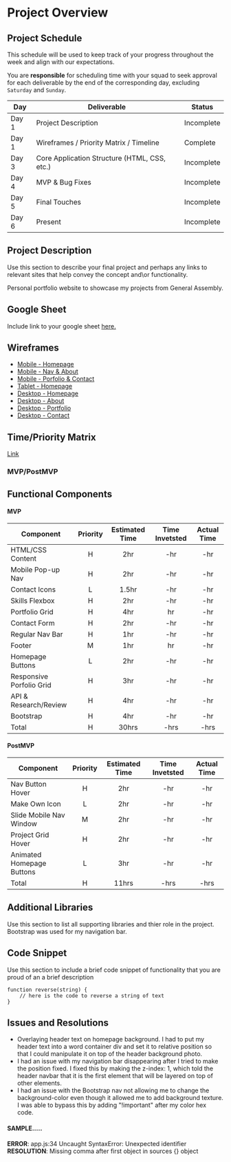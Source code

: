 # Project Overview

## Project Schedule

This schedule will be used to keep track of your progress throughout the week and align with our expectations.

You are **responsible** for scheduling time with your squad to seek approval for each deliverable by the end of the corresponding day, excluding `Saturday` and `Sunday`.

| Day   | Deliverable                                  | Status     |
| ----- | -------------------------------------------- | ---------- |
| Day 1 | Project Description                          | Incomplete |
| Day 1 | Wireframes / Priority Matrix / Timeline      | Complete   |
| Day 3 | Core Application Structure (HTML, CSS, etc.) | Incomplete |
| Day 4 | MVP & Bug Fixes                              | Incomplete |
| Day 5 | Final Touches                                | Incomplete |
| Day 6 | Present                                      | Incomplete |

## Project Description

Use this section to describe your final project and perhaps any links to relevant sites that help convey the concept and\or functionality.

Personal portfolio website to showcase my projects from General Assembly.

## Google Sheet

Include link to your google sheet [here.](https://docs.google.com/spreadsheets/d/1sQCREZyXOxO30tPfAtXGL0KJA8iJAL9lCyuUTLvV-LI/edit?usp=sharing)

## Wireframes

- [Mobile - Homepage](https://res.cloudinary.com/gaseir526-tashiono/image/upload/v1591634488/Portfolio%20Wireframes/20200608_093433_cyt9km.jpg)
- [Mobile - Nav & About](https://res.cloudinary.com/gaseir526-tashiono/image/upload/v1591634682/Portfolio%20Wireframes/20200608_093457_cqygfx.jpg)
- [Mobile - Porfolio & Contact](https://res.cloudinary.com/gaseir526-tashiono/image/upload/v1591637355/Portfolio%20Wireframes/20200608_093349_jsllo6.jpg)
- [Tablet - Homepage](https://res.cloudinary.com/gaseir526-tashiono/image/upload/v1591637511/Portfolio%20Wireframes/20200608_071820_myt7f3.jpg)
- [Desktop - Homepage](https://res.cloudinary.com/gaseir526-tashiono/image/upload/v1591637431/Portfolio%20Wireframes/20200608_071758_knizi7.jpg)
- [Desktop - About](https://res.cloudinary.com/gaseir526-tashiono/image/upload/v1591637581/Portfolio%20Wireframes/20200608_071802_odfz6n.jpg)
- [Desktop - Portfolio](https://res.cloudinary.com/gaseir526-tashiono/image/upload/v1591637712/Portfolio%20Wireframes/20200608_071812_gkrogj.jpg)
- [Desktop - Contact](https://res.cloudinary.com/gaseir526-tashiono/image/upload/v1591637771/Portfolio%20Wireframes/20200608_071817_z6lvow.jpg)

## Time/Priority Matrix

[Link](https://docs.google.com/spreadsheets/d/1CR7Lmojcq8MD6HO9E3x_PFL2CEnhediGxXCAZakexzo/edit?usp=sharing)

### MVP/PostMVP

## Functional Components

#### MVP

| Component                | Priority | Estimated Time | Time Invetsted | Actual Time |
| ------------------------ | :------: | :------------: | :------------: | :---------: |
| HTML/CSS Content         |    H     |      2hr       |      -hr       |     -hr     |
| Mobile Pop-up Nav        |    H     |      2hr       |      -hr       |     -hr     |
| Contact Icons            |    L     |     1.5hr      |      -hr       |     -hr     |
| Skills Flexbox           |    H     |      2hr       |      -hr       |     -hr     |
| Portfolio Grid           |    H     |      4hr       |       hr       |     -hr     |
| Contact Form             |    H     |      2hr       |      -hr       |     -hr     |
| Regular Nav Bar          |    H     |      1hr       |      -hr       |     -hr     |
| Footer                   |    M     |      1hr       |       hr       |     -hr     |
| Homepage Buttons         |    L     |      2hr       |      -hr       |     -hr     |
| Responsive Porfolio Grid |    H     |      3hr       |      -hr       |     -hr     |
| API & Research/Review    |    H     |      4hr       |      -hr       |     -hr     |
| Bootstrap                |    H     |      4hr       |      -hr       |     -hr     |
| Total                    |    H     |     30hrs      |      -hrs      |    -hrs     |

#### PostMVP

| Component                 | Priority | Estimated Time | Time Invetsted | Actual Time |
| ------------------------- | :------: | :------------: | :------------: | :---------: |
| Nav Button Hover          |    H     |      2hr       |      -hr       |     -hr     |
| Make Own Icon             |    L     |      2hr       |      -hr       |     -hr     |
| Slide Mobile Nav Window   |    M     |      2hr       |      -hr       |     -hr     |
| Project Grid Hover        |    H     |      2hr       |      -hr       |     -hr     |
| Animated Homepage Buttons |    L     |      3hr       |      -hr       |     -hr     |
| Total                     |    H     |     11hrs      |      -hrs      |    -hrs     |

## Additional Libraries

Use this section to list all supporting libraries and thier role in the project.
Bootstrap was used for my navigation bar.

## Code Snippet

Use this section to include a brief code snippet of functionality that you are proud of an a brief description

```
function reverse(string) {
	// here is the code to reverse a string of text
}
```

## Issues and Resolutions

- Overlaying header text on homepage background. I had to put my header text into a word container div and set it to relative position so that I could manipulate it on top of the header background photo.
- I had an issue with my navigation bar disappearing after I tried to make the position fixed. I fixed this by making the z-index: 1, which told the header navbar that it is the first element that will be layered on top of other elements.
- I had an issue with the Bootstrap nav not allowing me to change the background-color even though it allowed me to add background texture. I was able to bypass this by adding "!important" after my color hex code.

#### SAMPLE.....

**ERROR**: app.js:34 Uncaught SyntaxError: Unexpected identifier  
**RESOLUTION**: Missing comma after first object in sources {} object
